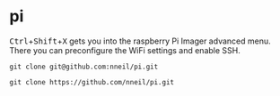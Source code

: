 # pi

<kbd>Ctrl</kbd>+<kbd>Shift</kbd>+<kbd>X</kbd> gets you into the raspberry Pi Imager advanced menu. There you can preconfigure the WiFi settings and enable SSH.
```
git clone git@github.com:nneil/pi.git
```
```
git clone https://github.com/nneil/pi.git
```
